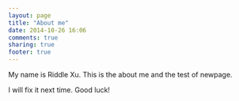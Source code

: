 ```yaml
---
layout: page
title: "About me"
date: 2014-10-26 16:06
comments: true
sharing: true
footer: true
---
```


My name is Riddle Xu. This is the about me and the test of newpage.

I will fix it next time. Good luck!
